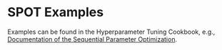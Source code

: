# SPOT Examples

Examples can be found in the Hyperparameter Tuning Cookbook, e.g., [Documentation of the Sequential Parameter Optimization](https://sequential-parameter-optimization.github.io/Hyperparameter-Tuning-Cookbook/a_04_spot_doc.html).